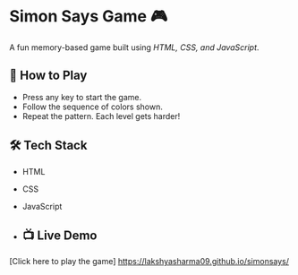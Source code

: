 # Simon Says Game 🎮

A fun memory-based game built using *HTML, CSS, and JavaScript*.

## 🚀 How to Play
- Press any key to start the game.
- Follow the sequence of colors shown.
- Repeat the pattern. Each level gets harder!

## 🛠️ Tech Stack
- HTML
- CSS
- JavaScript

- ## 📺 Live Demo
[Click here to play the game] https://lakshyasharma09.github.io/simonsays/
